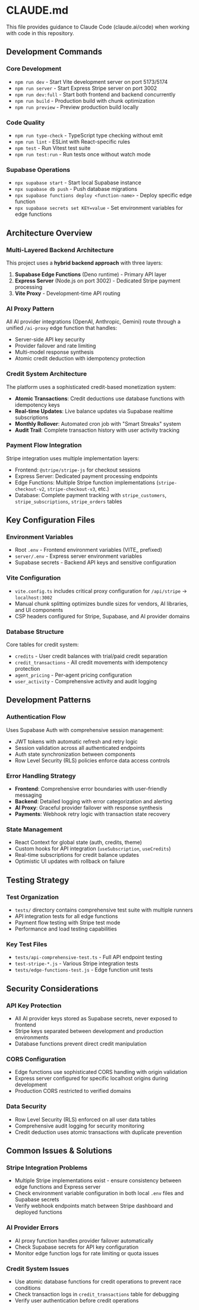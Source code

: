 # CLAUDE.md

This file provides guidance to Claude Code (claude.ai/code) when working with code in this repository.

## Development Commands

### Core Development
- `npm run dev` - Start Vite development server on port 5173/5174
- `npm run server` - Start Express Stripe server on port 3002
- `npm run dev:full` - Start both frontend and backend concurrently
- `npm run build` - Production build with chunk optimization
- `npm run preview` - Preview production build locally

### Code Quality
- `npm run type-check` - TypeScript type checking without emit
- `npm run lint` - ESLint with React-specific rules
- `npm test` - Run Vitest test suite
- `npm run test:run` - Run tests once without watch mode

### Supabase Operations
- `npx supabase start` - Start local Supabase instance
- `npx supabase db push` - Push database migrations
- `npx supabase functions deploy <function-name>` - Deploy specific edge function
- `npx supabase secrets set KEY=value` - Set environment variables for edge functions

## Architecture Overview

### Multi-Layered Backend Architecture
This project uses a **hybrid backend approach** with three layers:
1. **Supabase Edge Functions** (Deno runtime) - Primary API layer
2. **Express Server** (Node.js on port 3002) - Dedicated Stripe payment processing
3. **Vite Proxy** - Development-time API routing

### AI Proxy Pattern
All AI provider integrations (OpenAI, Anthropic, Gemini) route through a unified `/ai-proxy` edge function that handles:
- Server-side API key security
- Provider failover and rate limiting
- Multi-model response synthesis
- Atomic credit deduction with idempotency protection

### Credit System Architecture
The platform uses a sophisticated credit-based monetization system:
- **Atomic Transactions**: Credit deductions use database functions with idempotency keys
- **Real-time Updates**: Live balance updates via Supabase realtime subscriptions
- **Monthly Rollover**: Automated cron job with "Smart Streaks" system
- **Audit Trail**: Complete transaction history with user activity tracking

### Payment Flow Integration
Stripe integration uses multiple implementation layers:
- Frontend: `@stripe/stripe-js` for checkout sessions
- Express Server: Dedicated payment processing endpoints
- Edge Functions: Multiple Stripe function implementations (`stripe-checkout-v2`, `stripe-checkout-v3`, etc.)
- Database: Complete payment tracking with `stripe_customers`, `stripe_subscriptions`, `stripe_orders` tables

## Key Configuration Files

### Environment Variables
- Root `.env` - Frontend environment variables (VITE_ prefixed)
- `server/.env` - Express server environment variables
- Supabase secrets - Backend API keys and sensitive configuration

### Vite Configuration
- `vite.config.ts` includes critical proxy configuration for `/api/stripe` → `localhost:3002`
- Manual chunk splitting optimizes bundle sizes for vendors, AI libraries, and UI components
- CSP headers configured for Stripe, Supabase, and AI provider domains

### Database Structure
Core tables for credit system:
- `credits` - User credit balances with trial/paid credit separation  
- `credit_transactions` - All credit movements with idempotency protection
- `agent_pricing` - Per-agent pricing configuration
- `user_activity` - Comprehensive activity and audit logging

## Development Patterns

### Authentication Flow
Uses Supabase Auth with comprehensive session management:
- JWT tokens with automatic refresh and retry logic
- Session validation across all authenticated endpoints
- Auth state synchronization between components
- Row Level Security (RLS) policies enforce data access controls

### Error Handling Strategy
- **Frontend**: Comprehensive error boundaries with user-friendly messaging
- **Backend**: Detailed logging with error categorization and alerting
- **AI Proxy**: Graceful provider failover with response synthesis
- **Payments**: Webhook retry logic with transaction state recovery

### State Management
- React Context for global state (auth, credits, theme)
- Custom hooks for API integration (`useSubscription`, `useCredits`)
- Real-time subscriptions for credit balance updates
- Optimistic UI updates with rollback on failure

## Testing Strategy

### Test Organization
- `tests/` directory contains comprehensive test suite with multiple runners
- API integration tests for all edge functions
- Payment flow testing with Stripe test mode
- Performance and load testing capabilities

### Key Test Files
- `tests/api-comprehensive-test.ts` - Full API endpoint testing
- `test-stripe-*.js` - Various Stripe integration tests
- `tests/edge-functions-test.js` - Edge function unit tests

## Security Considerations

### API Key Protection
- All AI provider keys stored as Supabase secrets, never exposed to frontend
- Stripe keys separated between development and production environments
- Database functions prevent direct credit manipulation

### CORS Configuration  
- Edge functions use sophisticated CORS handling with origin validation
- Express server configured for specific localhost origins during development
- Production CORS restricted to verified domains

### Data Security
- Row Level Security (RLS) enforced on all user data tables
- Comprehensive audit logging for security monitoring
- Credit deduction uses atomic transactions with duplicate prevention

## Common Issues & Solutions

### Stripe Integration Problems
- Multiple Stripe implementations exist - ensure consistency between edge functions and Express server
- Check environment variable configuration in both local `.env` files and Supabase secrets
- Verify webhook endpoints match between Stripe dashboard and deployed functions

### AI Provider Errors
- AI proxy function handles provider failover automatically
- Check Supabase secrets for API key configuration
- Monitor edge function logs for rate limiting or quota issues

### Credit System Issues
- Use atomic database functions for credit operations to prevent race conditions
- Check transaction logs in `credit_transactions` table for debugging
- Verify user authentication before credit operations
